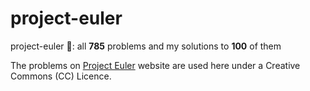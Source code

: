 # project-euler
project-euler 🔢: all **785** problems and my solutions to **100** of them

The problems on [Project Euler](https://projecteuler.net/) website are used here under a Creative Commons (CC) Licence.
